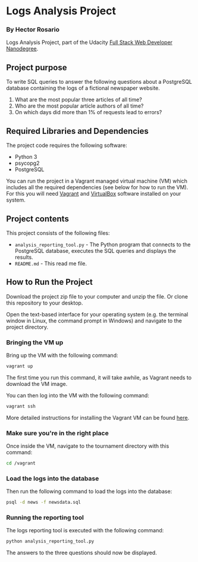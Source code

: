 # Logs Analysis Project

### By Hector Rosario

Logs Analysis Project, part of the Udacity
[Full Stack Web Developer Nanodegree](https://www.udacity.com/course/full-stack-web-developer-nanodegree--nd004).

## Project purpose
To write SQL queries to answer the following questions about a PostgreSQL
database containing the logs of a fictional newspaper website.

1. What are the most popular three articles of all time?
2. Who are the most popular article authors of all time?
3. On which days did more than 1% of requests lead to errors?

## Required Libraries and Dependencies
The project code requires the following software:

* Python 3
* psycopg2 
* PostgreSQL 

You can run the project in a Vagrant managed virtual machine (VM) which includes
all the required dependencies (see below for how to run the VM). For this you
will need [Vagrant](https://www.vagrantup.com/downloads) and
[VirtualBox](https://www.virtualbox.org/wiki/Downloads) software installed on
your system.

## Project contents
This project consists of the following files:

* `analysis_reporting_tool.py` - The Python program that connects to the PostgreSQL
  database, executes the SQL queries and displays the results.
* `README.md` - This read me file.

## How to Run the Project
Download the project zip file to your computer and unzip the file. Or clone this
repository to your desktop.

Open the text-based interface for your operating system (e.g. the terminal
window in Linux, the command prompt in Windows) and navigate to the project
directory.

### Bringing the VM up
Bring up the VM with the following command:

```bash
vagrant up
```

The first time you run this command, it will take awhile, as Vagrant needs to
download the VM image.

You can then log into the VM with the following command:

```bash
vagrant ssh
```

More detailed instructions for installing the Vagrant VM can be found
[here](https://www.udacity.com/wiki/ud197/install-vagrant).

### Make sure you're in the right place
Once inside the VM, navigate to the tournament directory with this command:

```bash
cd /vagrant
```

### Load the logs into the database

Then run the following command to load the logs into the database:

```bash
psql -d news -f newsdata.sql
```

### Running the reporting tool
The logs reporting tool is executed with the following command:

```bash
python analysis_reporting_tool.py
```

The answers to the three questions should now be displayed.

